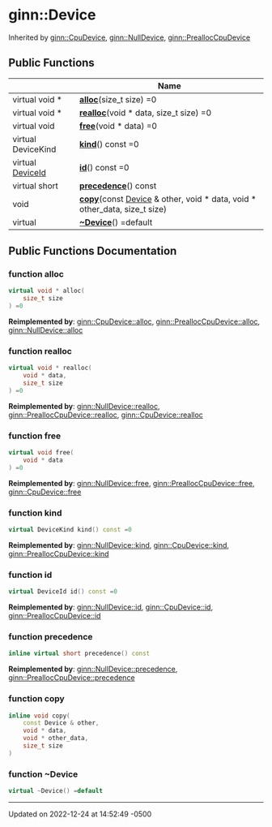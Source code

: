 # ginn::Device




Inherited by [ginn::CpuDevice](api/Classes/classginn_1_1_cpu_device.md), [ginn::NullDevice](api/Classes/classginn_1_1_null_device.md), [ginn::PreallocCpuDevice](api/Classes/classginn_1_1_prealloc_cpu_device.md)

## Public Functions

|                | Name           |
| -------------- | -------------- |
| virtual void * | **[alloc](api/Classes/classginn_1_1_device.md#function-alloc)**(size_t size) =0 |
| virtual void * | **[realloc](api/Classes/classginn_1_1_device.md#function-realloc)**(void * data, size_t size) =0 |
| virtual void | **[free](api/Classes/classginn_1_1_device.md#function-free)**(void * data) =0 |
| virtual DeviceKind | **[kind](api/Classes/classginn_1_1_device.md#function-kind)**() const =0 |
| virtual [DeviceId](api/Classes/structginn_1_1_device_id.md) | **[id](api/Classes/classginn_1_1_device.md#function-id)**() const =0 |
| virtual short | **[precedence](api/Classes/classginn_1_1_device.md#function-precedence)**() const |
| void | **[copy](api/Classes/classginn_1_1_device.md#function-copy)**(const [Device](api/Classes/classginn_1_1_device.md) & other, void * data, void * other_data, size_t size) |
| virtual | **[~Device](api/Classes/classginn_1_1_device.md#function-~device)**() =default |

## Public Functions Documentation

### function alloc

```cpp
virtual void * alloc(
    size_t size
) =0
```


**Reimplemented by**: [ginn::CpuDevice::alloc](api/Classes/classginn_1_1_cpu_device.md#function-alloc), [ginn::PreallocCpuDevice::alloc](api/Classes/classginn_1_1_prealloc_cpu_device.md#function-alloc), [ginn::NullDevice::alloc](api/Classes/classginn_1_1_null_device.md#function-alloc)


### function realloc

```cpp
virtual void * realloc(
    void * data,
    size_t size
) =0
```


**Reimplemented by**: [ginn::NullDevice::realloc](api/Classes/classginn_1_1_null_device.md#function-realloc), [ginn::PreallocCpuDevice::realloc](api/Classes/classginn_1_1_prealloc_cpu_device.md#function-realloc), [ginn::CpuDevice::realloc](api/Classes/classginn_1_1_cpu_device.md#function-realloc)


### function free

```cpp
virtual void free(
    void * data
) =0
```


**Reimplemented by**: [ginn::NullDevice::free](api/Classes/classginn_1_1_null_device.md#function-free), [ginn::PreallocCpuDevice::free](api/Classes/classginn_1_1_prealloc_cpu_device.md#function-free), [ginn::CpuDevice::free](api/Classes/classginn_1_1_cpu_device.md#function-free)


### function kind

```cpp
virtual DeviceKind kind() const =0
```


**Reimplemented by**: [ginn::NullDevice::kind](api/Classes/classginn_1_1_null_device.md#function-kind), [ginn::CpuDevice::kind](api/Classes/classginn_1_1_cpu_device.md#function-kind), [ginn::PreallocCpuDevice::kind](api/Classes/classginn_1_1_prealloc_cpu_device.md#function-kind)


### function id

```cpp
virtual DeviceId id() const =0
```


**Reimplemented by**: [ginn::NullDevice::id](api/Classes/classginn_1_1_null_device.md#function-id), [ginn::CpuDevice::id](api/Classes/classginn_1_1_cpu_device.md#function-id), [ginn::PreallocCpuDevice::id](api/Classes/classginn_1_1_prealloc_cpu_device.md#function-id)


### function precedence

```cpp
inline virtual short precedence() const
```


**Reimplemented by**: [ginn::NullDevice::precedence](api/Classes/classginn_1_1_null_device.md#function-precedence), [ginn::PreallocCpuDevice::precedence](api/Classes/classginn_1_1_prealloc_cpu_device.md#function-precedence)


### function copy

```cpp
inline void copy(
    const Device & other,
    void * data,
    void * other_data,
    size_t size
)
```


### function ~Device

```cpp
virtual ~Device() =default
```


-------------------------------

Updated on 2022-12-24 at 14:52:49 -0500